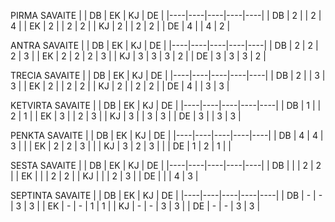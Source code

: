 
PIRMA SAVAITE
|    | DB | EK | KJ | DE |
|----|----|----|----|----|
| DB | 2  |    | 2  | 4  |
| EK | 2  |    | 2  | 2  |
| KJ | 2  |    | 2  | 2  |
| DE | 4  |    | 4  | 2  |


ANTRA SAVAITE
|    | DB | EK | KJ | DE |
|----|----|----|----|----|
| DB | 2  | 2  | 2  | 3  |
| EK | 2  | 2  | 2  | 3  |
| KJ | 3  | 3  | 3  | 2  |
| DE | 3  | 3  | 3  | 2  |


TRECIA SAVAITE
|    | DB | EK | KJ | DE |
|----|----|----|----|----|
| DB | 2  |    | 3  | 3  |
| EK | 2  |    | 2  | 2  |
| KJ | 2  |    | 2  | 2  |
| DE | 4  |    | 3  | 3  |

KETVIRTA SAVAITE
|    | DB | EK | KJ | DE |
|----|----|----|----|----|
| DB | 1  |    | 2  | 1  |
| EK | 3  |    | 2  | 3  |
| KJ | 3  |    | 3  | 3  |
| DE | 3  |    | 3  | 3  |

PENKTA SAVAITE
|    | DB | EK | KJ | DE |
|----|----|----|----|----|
| DB | 4  | 4  | 3  |    |
| EK | 2  | 2  | 3  |    |
| KJ | 3  | 2  | 3  |    |
| DE | 1  | 2  | 1  |    |

SESTA SAVAITE
|    | DB | EK | KJ | DE |
|----|----|----|----|----|
| DB |    |    | 2  | 2  |
| EK |    |    | 2  | 2  |
| KJ |    |    | 2  | 3  |
| DE |    |    | 4  | 3  |

SEPTINTA SAVAITE
|    | DB | EK | KJ | DE |
|----|----|----|----|----|
| DB | -  | -  | 3  | 3  |
| EK | -  | -  | 1  | 1  |
| KJ | -  | -  | 3  | 3  |
| DE | -  | -  | 3  | 3  |
